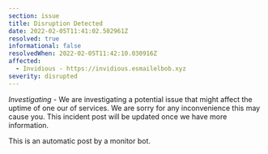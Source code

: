 ```yaml
---
section: issue
title: Disruption Detected
date: 2022-02-05T11:41:02.502961Z
resolved: true
informational: false
resolvedWhen: 2022-02-05T11:42:10.030916Z
affected:
  - Invidious - https://invidious.esmailelbob.xyz
severity: disrupted
---
```

*Investigating* - We are investigating a potential issue that might affect the uptime of one our of services. We are sorry for any inconvenience this may cause you. This incident post will be updated once we have more information.

This is an automatic post by a monitor bot.
        